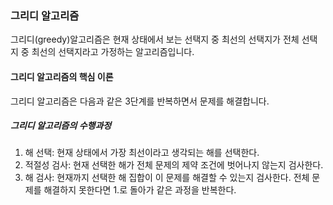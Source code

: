 ### 그리디 알고리즘
 그리디(greedy)알고리즘은 현재 상태에서 보는 선택지 중 최선의 선택지가 전체 선택지 중 최선의 선택지라고 가정하는 알고리즘입니다.
 
#### 그리디 알고리즘의 핵심 이론
그리디 알고리즘은 다음과 같은 3단계를 반복하면서 문제를 해결합니다.


##### 그리디 알고리즘의 수행과정
1. 해 선택: 현재 상태에서 가장 최선이라고 생각되는 해를 선택한다.
2. 적절성 검사: 현재 선택한 해가 전체 문제의 제약 조건에 벗어나지 않는지 검사한다.
3. 해 검사: 현재까지 선택한 해 집합이 이 문제를 해결할 수 있는지 검사한다. 전체 문제를 해결하지 못한다면 1.로 돌아가 같은 과정을 반복한다.

